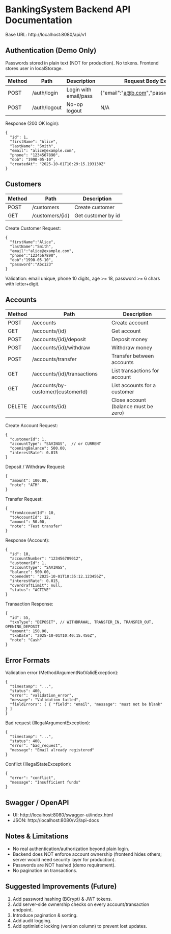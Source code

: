 # BankingSystem Backend API Documentation

Base URL: http://localhost:8080/api/v1

## Authentication (Demo Only)
Passwords stored in plain text (NOT for production). No tokens. Frontend stores user in localStorage.

| Method | Path              | Description             | Request Body Example |
|--------|-------------------|-------------------------|----------------------|
| POST   | /auth/login       | Login with email/pass   | {"email":"a@b.com","password":"Abc123"} |
| POST   | /auth/logout      | No-op logout            | N/A                  |

Response (200 OK login):
```
{
  "id": 1,
  "firstName": "Alice",
  "lastName": "Smith",
  "email": "alice@example.com",
  "phone": "1234567890",
  "dob": "1990-05-10",
  "createdAt": "2025-10-01T10:29:15.193130Z"
}
```

## Customers
| Method | Path                | Description          |
|--------|---------------------|----------------------|
| POST   | /customers          | Create customer      |
| GET    | /customers/{id}     | Get customer by id   |

Create Customer Request:
```
{
  "firstName":"Alice",
  "lastName":"Smith",
  "email":"alice@example.com",
  "phone":"1234567890",
  "dob":"1990-05-10",
  "password":"Abc123"
}
```
Validation: email unique, phone 10 digits, age >= 18, password >= 6 chars with letter+digit.

## Accounts
| Method | Path                                | Description                          |
|--------|-------------------------------------|--------------------------------------|
| POST   | /accounts                           | Create account                       |
| GET    | /accounts/{id}                      | Get account                          |
| POST   | /accounts/{id}/deposit              | Deposit money                        |
| POST   | /accounts/{id}/withdraw             | Withdraw money                       |
| POST   | /accounts/transfer                  | Transfer between accounts            |
| GET    | /accounts/{id}/transactions         | List transactions for account        |
| GET    | /accounts/by-customer/{customerId}  | List accounts for a customer         |
| DELETE | /accounts/{id}                      | Close account (balance must be zero) |

Create Account Request:
```
{
  "customerId": 1,
  "accountType": "SAVINGS",  // or CURRENT
  "openingBalance": 500.00,
  "interestRate": 0.015
}
```

Deposit / Withdraw Request:
```
{
  "amount": 100.00,
  "note": "ATM"
}
```

Transfer Request:
```
{
  "fromAccountId": 10,
  "toAccountId": 12,
  "amount": 50.00,
  "note": "Test transfer"
}
```
Response (Account):
```
{
  "id": 10,
  "accountNumber": "123456789012",
  "customerId": 1,
  "accountType": "SAVINGS",
  "balance": 500.00,
  "openedAt": "2025-10-01T10:35:12.123456Z",
  "interestRate": 0.015,
  "overdraftLimit": null,
  "status": "ACTIVE"
}
```

Transaction Response:
```
{
  "id": 55,
  "txnType": "DEPOSIT", // WITHDRAWAL, TRANSFER_IN, TRANSFER_OUT, OPENING_DEPOSIT
  "amount": 150.00,
  "txnDate": "2025-10-01T10:40:15.456Z",
  "note": "Cash"
}
```

## Error Formats
Validation error (MethodArgumentNotValidException):
```
{
  "timestamp": "...",
  "status": 400,
  "error": "validation_error",
  "message": "Validation failed",
  "fieldErrors": [ { "field": "email", "message": "must not be blank" } ]
}
```
Bad request (IllegalArgumentException):
```
{
  "timestamp": "...",
  "status": 400,
  "error": "bad_request",
  "message": "Email already registered"
}
```
Conflict (IllegalStateException):
```
{
  "error": "conflict",
  "message": "Insufficient funds"
}
```

## Swagger / OpenAPI
- UI: http://localhost:8080/swagger-ui/index.html
- JSON: http://localhost:8080/v3/api-docs

## Notes & Limitations
- No real authentication/authorization beyond plain login.
- Backend does NOT enforce account ownership (frontend hides others; server would need security layer for production).
- Passwords are NOT hashed (demo requirement).
- No pagination on transactions.

## Suggested Improvements (Future)
1. Add password hashing (BCrypt) & JWT tokens.
2. Add server-side ownership checks on every account/transaction endpoint.
3. Introduce pagination & sorting.
4. Add audit logging.
5. Add optimistic locking (version column) to prevent lost updates.


